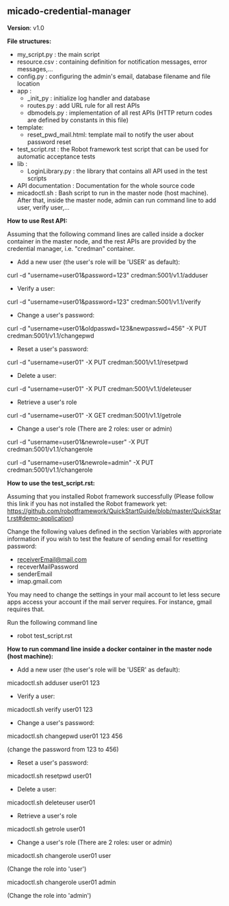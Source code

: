 micado-credential-manager
------------------------------------------------------
__Version__: v1.0

__File structures:__
- my_script.py : the main script
- resource.csv : containing definition for notification messages, error messages,...
- config.py : configuring the admin's email, database filename and file location
- app :
  - _init_py : initialize log handler and database
  - routes.py : add URL rule for all rest APIs
  - dbmodels.py : implementation of all rest APIs (HTTP return codes are defined by constants in this file)
- template:
  - reset_pwd_mail.html: template mail to notify the user about password reset
- test_script.rst : the Robot framework test script that can be used for automatic acceptance tests
- lib :
  - LoginLibrary.py : the library that contains all API used in the test scripts
- API documentation : Documentation for the whole source code
- micadoctl.sh : Bash script to run in the master node (host machine). After that, inside the master node, admin can run command line to add user, verify user,...

__How to use Rest API:__

Assuming that the following command lines are called inside a docker container in the master node, and the rest APIs are provided by the credential manager, i.e. "credman" container.

- Add a new user (the user's role will be 'USER' as default):

curl -d "username=user01&password=123" credman:5001/v1.1/adduser

- Verify a user:

curl -d "username=user01&password=123" credman:5001/v1.1/verify

- Change a user's password:

curl -d "username=user01&oldpasswd=123&newpasswd=456" -X PUT credman:5001/v1.1/changepwd

- Reset a user's password:

curl -d "username=user01" -X PUT credman:5001/v1.1/resetpwd

- Delete a user:

curl -d "username=user01" -X PUT credman:5001/v1.1/deleteuser

- Retrieve a user's role

curl -d "username=user01" -X GET credman:5001/v1.1/getrole

- Change a user's role (There are 2 roles: user or admin)

curl -d "username=user01&newrole=user" -X PUT credman:5001/v1.1/changerole

curl -d "username=user01&newrole=admin" -X PUT credman:5001/v1.1/changerole

__How to use the test_script.rst:__

Assuming that you installed Robot framework successfully (Please follow this link if you has not installed the Robot framework yet: https://github.com/robotframework/QuickStartGuide/blob/master/QuickStart.rst#demo-application)

Change the following values defined in the section Variables with approriate information if you wish to test the feature of sending email for resetting password:
- receiverEmail@mail.com
- receverMailPassword
- senderEmail
- imap.gmail.com

You may need to change the settings in your mail account to let less secure apps access your account if the mail server requires. For instance, gmail requires that.

Run the following command line
- robot test_script.rst

__How to run command line inside a docker container in the master node (host machine):__

- Add a new user (the user's role will be 'USER' as default):

micadoctl.sh adduser user01 123

- Verify a user:

micadoctl.sh verify user01 123

- Change a user's password:

micadoctl.sh changepwd user01 123 456

(change the password from 123 to 456)

- Reset a user's password:

micadoctl.sh resetpwd user01

- Delete a user:

micadoctl.sh deleteuser user01

- Retrieve a user's role

micadoctl.sh getrole user01

- Change a user's role (There are 2 roles: user or admin)

micadoctl.sh changerole user01 user

(Change the role into 'user')

micadoctl.sh changerole user01 admin

(Change the role into 'admin')
